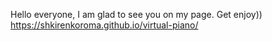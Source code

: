 Hello everyone, I am glad to see you on my page. Get enjoy))
https://shkirenkoroma.github.io/virtual-piano/
